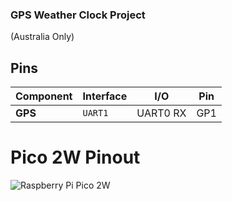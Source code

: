 ### GPS Weather Clock Project
(Australia Only)

## Pins
| Component | Interface | I/O | Pin |
| --- | --- | --- | --- |
| **GPS** | `UART1` | UART0 RX | GP1 |

# Pico 2W Pinout
![Raspberry Pi Pico 2W](https://www.raspberrypi.com/documentation/microcontrollers/images/pico2w-pinout.svg)